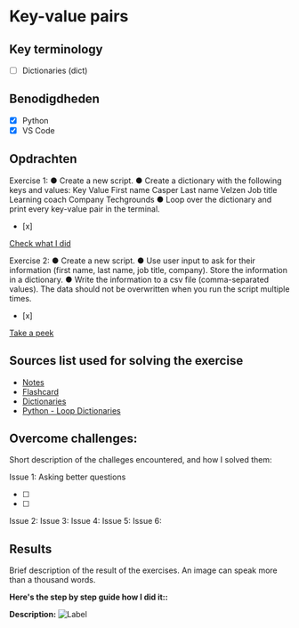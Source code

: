 # Key-value pairs

## Key terminology

- [ ] Dictionaries (dict)

## Benodigdheden

- [x] Python
- [x] VS Code

## Opdrachten

Exercise 1:
● Create a new script.
● Create a dictionary with the following keys and values:
Key Value
First name Casper
Last name Velzen
Job title Learning coach
Company Techgrounds
● Loop over the dictionary and print every key-value pair in the terminal.
- [x]

[Check what I did]()

Exercise 2:
● Create a new script.
● Use user input to ask for their information (first name, last name, job title, company).
Store the information in a dictionary.
● Write the information to a csv file (comma-separated values). The data should not be
overwritten when you run the script multiple times.
- [x]

[Take a peek]()


## Sources list used for solving the exercise

- [Notes]()
- [Flashcard]()
- [Dictionaries](https://docs.python.org/3/tutorial/datastructures.html#dictionaries)
- [Python - Loop Dictionaries](https://www.w3schools.com/python/python_dictionaries_loop.asp)

## Overcome challenges:

Short description of the challeges encountered, and how I solved them:

Issue 1: Asking better questions

- [ ]
- [ ]

Issue 2:
Issue 3:
Issue 4:
Issue 5:
Issue 6:

## Results

Brief description of the result of the exercises. An image can speak more than a thousand words.

**Here's the step by step guide how I did it::**

**Description:**
![Label]()
